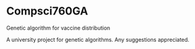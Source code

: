 # Compsci760GA
Genetic algorithm for vaccine distribution

A university project for genetic algorithms. Any suggestions appreciated.
